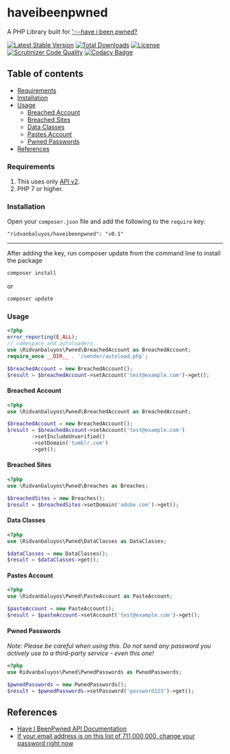 # haveibeenpwned
A PHP Library built for [';--have i been pwned?](https://haveibeenpwned.com) 

[![Latest Stable Version](https://poser.pugx.org/ridvanbaluyos/haveibeenpwned/v/stable)](https://packagist.org/packages/ridvanbaluyos/haveibeenpwned) [![Total Downloads](https://poser.pugx.org/ridvanbaluyos/haveibeenpwned/downloads)](https://packagist.org/packages/ridvanbaluyos/haveibeenpwned) [![License](https://poser.pugx.org/ridvanbaluyos/haveibeenpwned/license)](https://packagist.org/packages/ridvanbaluyos/haveibeenpwned) [![Scrutinizer Code Quality](https://scrutinizer-ci.com/g/ridvanbaluyos/haveibeenpwned/badges/quality-score.png?b=master)](https://scrutinizer-ci.com/g/ridvanbaluyos/haveibeenpwned/?branch=master) [![Codacy Badge](https://api.codacy.com/project/badge/Grade/4fe970650caa4e0fad6ef651ff289a55)](https://www.codacy.com/app/ridvanbaluyos/haveibeenpwned?utm_source=github.com&amp;utm_medium=referral&amp;utm_content=ridvanbaluyos/haveibeenpwned&amp;utm_campaign=Badge_Grade)

## Table of contents ##
- [Requirements](#requirements)
- [Installation](#installation)
- [Usage](#usage)
    - [Breached Account](#breached-account)
    - [Breached Sites](#breached-sites)
    - [Data Classes](#data-classes)
    - [Pastes Account](#pastes-account)
    - [Pwned Passwords](#chaining-options)
- [References](#references)

### Requirements ###
1. This uses only [API v2](https://haveibeenpwned.com/API/v2).
2. PHP 7 or higher.

### Installation ###
Open your `composer.json` file and add the following to the `require` key:

    "ridvanbaluyos/haveibeenpwned": "v0.1"

---

After adding the key, run composer update from the command line to install the package

```bash
composer install
```

or

```bash
composer update
```

### Usage ##
```php
<?php
error_reporting(E_ALL);
// namespace and autoloaders
use \Ridvanbaluyos\Pwned\BreachedAccount as BreachedAccount;
require_once __DIR__ . '/vendor/autoload.php';

$breachedAccount = new BreachedAccount();
$result = $breachedAccount->setAccount('test@example.com')->get();
```

#### Breached Account
```php
<?php
use \Ridvanbaluyos\Pwned\BreachedAccount as BreachedAccount;

$breachedAccount = new BreachedAccount();
$result = $breachedAccount->setAccount('test@example.com')
        ->setIncludeUnverified()
        ->setDomain('tumblr.com')
        ->get();
```

#### Breached Sites
```php
<?php
use \Ridvanbaluyos\Pwned\Breaches as Breaches;

$breachedSites = new Breaches();
$result = $breachedSites->setDomain('adobe.com')->get();
```

#### Data Classes
```php
<?php
use \Ridvanbaluyos\Pwned\DataClasses as DataClasses;

$dataClasses = new DataClasses();
$result = $dataClasses->get();
````

#### Pastes Account
```php
<?php
use \Ridvanbaluyos\Pwned\PasteAccount as PasteAccount;

$pasteAccount = new PasteAccount();
$result = $pasteAccount->setAccount('test@example.com')->get();
```

#### Pwned Passwords
*Note: Please be careful when using this. Do not send any password you actively use to a third-party service - even this one!*
```php
<?php
use Ridvanbaluyos\Pwned\PwnedPasswords as PwnedPasswords;

$pwnedPasswords = new PwnedPasswords();
$result = $pwnedPasswords->setPassword('password123')->get();
```

## References
* [Have I BeenPwned API Documentation](https://haveibeenpwned.com/API/v2)
* [If your email address is on this list of 711,000,000, change your password right now](http://metro.co.uk/2017/08/30/is-your-email-address-one-of-711000000-found-on-a-spambot-server-6888834/)
